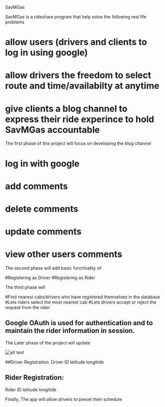 SavMGas

SavMGas is a rideshare program that help solve the following real life problems
# allow users (drivers and clients to log in using google)
# allow drivers the freedom to select route and time/availabilty at anytime
# give clients a blog channel to express their ride experince to hold SavMGas accountable

The first phase of this project will focus on developing the blog channel
# log in with google
# add comments
# delete comments
# update comments
# view other users comments

The second phase will add basic functinality of

#Registering as Driver
#Registering as Rider

The third phase will

#Find nearest cabs/drivers who have registered themselves in the database
#Lets riders select the most nearest cab
#Lets drivers accept or reject the request from the rider


## Google OAuth is used for authentication and to maintain the rider information in session.

The Later phase of the project will update

![alt text](./images/one1.png "Logo Title Text 1")

##Driver Registration:
Driver ID
latitude
longitide

## Rider Registration:
Rider ID
latitude
longitide

Finally, The app will allow drivers to preset their schedule
